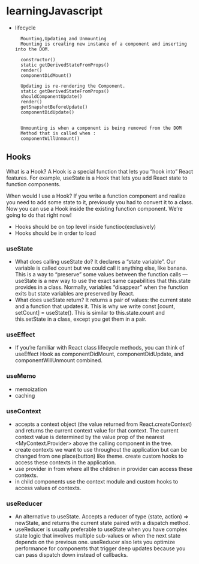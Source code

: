 # learningJavascript





- lifecycle 

        Mounting,Updating and Unmounting
        Mounting is creating new instance of a component and inserting into the DOM.

        constructor() 
        static getDerivedStateFromProps() 
        render() 
        componentDidMount() 
        
        Updating is re-rendering the Component.        
        static getDerivedStateFromProps() 
        shouldComponentUpdate() 
        render() 
        getSnapshotBeforeUpdate() 
        componentDidUpdate() 


        Unmounting is when a component is being removed from the DOM
        Method that is called when :
        componentWillUnmount()

## Hooks

What is a Hook? A Hook is a special function that lets you “hook into” React features. For example, useState is a Hook that lets you add React state to function components.

When would I use a Hook? If you write a function component and realize you need to add some state to it, previously you had to convert it to a class. Now you can use a Hook inside the existing function component. We’re going to do that right now!

  - Hooks should be on top level inside functioc(exclusively)
  - Hooks should be in order to load 


### useState
  
  - What does calling useState do? It declares a “state variable”. Our variable is called count but we could call it anything else, like banana. This is a way to “preserve” some values between the function calls — useState is a new way to use the exact same capabilities that this.state provides in a class. Normally, variables “disappear” when the function exits but state variables are preserved by React.
  - What does useState return? It returns a pair of values: the current state and a function that updates it. This is why we write const [count, setCount] = useState(). This is similar to this.state.count and this.setState in a class, except you get them in a pair.


### useEffect

  - If you’re familiar with React class lifecycle methods, you can think of useEffect Hook as componentDidMount, componentDidUpdate, and componentWillUnmount combined.
  

### useMemo

  - memoization 
  - caching

### useContext
  
  - accepts a context object (the value returned from React.createContext) and returns the current context value for that context. The current context value is determined by the value prop of the nearest <MyContext.Provider> above the calling component in the tree.
  - create contexts we want to use throughout the application but can be changed from one place(button) like theme. create custom hooks to access these contexts in the application.
  - use provider in from where all the children in provider can access these contexts.
  - in child components use the context module and custom hooks to access values of contexts.

### useReducer

  - An alternative to useState. Accepts a reducer of type (state, action) => newState, and returns the current state paired with a dispatch method.
  - useReducer is usually preferable to useState when you have complex state logic that involves multiple sub-values or when the next state depends on the previous one. useReducer also lets you optimize performance for components that trigger deep updates because you can pass dispatch down instead of callbacks.